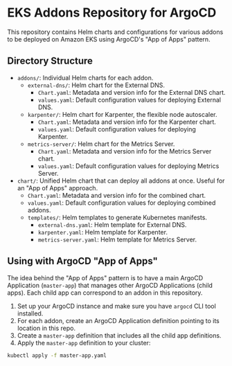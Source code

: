 # EKS Addons Repository for ArgoCD

This repository contains Helm charts and configurations for various addons to be deployed on Amazon EKS using ArgoCD's "App of Apps" pattern.

## Directory Structure

- `addons/`: Individual Helm charts for each addon.
    - `external-dns/`: Helm chart for the External DNS.
        - `Chart.yaml`: Metadata and version info for the External DNS chart.
        - `values.yaml`: Default configuration values for deploying External DNS.
    - `karpenter/`: Helm chart for Karpenter, the flexible node autoscaler.
        - `Chart.yaml`: Metadata and version info for the Karpenter chart.
        - `values.yaml`: Default configuration values for deploying Karpenter.
    - `metrics-server/`: Helm chart for the Metrics Server.
        - `Chart.yaml`: Metadata and version info for the Metrics Server chart.
        - `values.yaml`: Default configuration values for deploying Metrics Server.
- `chart/`: Unified Helm chart that can deploy all addons at once. Useful for an "App of Apps" approach.
    - `Chart.yaml`: Metadata and version info for the combined chart.
    - `values.yaml`: Default configuration values for deploying combined addons.
    - `templates/`: Helm templates to generate Kubernetes manifests.
        - `external-dns.yaml`: Helm template for External DNS.
        - `karpenter.yaml`: Helm template for Karpenter.
        - `metrics-server.yaml`: Helm template for Metrics Server.

## Using with ArgoCD "App of Apps"

The idea behind the "App of Apps" pattern is to have a main ArgoCD Application (`master-app`) that manages other ArgoCD Applications (child apps). Each child app can correspond to an addon in this repository.

1. Set up your ArgoCD instance and make sure you have `argocd` CLI tool installed.
2. For each addon, create an ArgoCD Application definition pointing to its location in this repo.
3. Create a `master-app` definition that includes all the child app definitions.
4. Apply the `master-app` definition to your cluster:

```bash
kubectl apply -f master-app.yaml
```